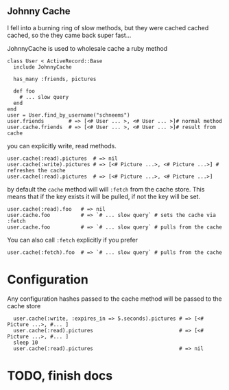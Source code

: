 Johnny Cache
------------

I fell into a burning ring of slow methods, but they were cached cached cached, so the they came back super fast...

JohnnyCache is used to wholesale cache a ruby method

    class User < ActiveRecord::Base
      include JohnnyCache

      has_many :friends, pictures

      def foo
        # ... slow query
      end
    end
    user = User.find_by_username("schneems")
    user.friends        # => [<# User ... >, <# User ... >]# normal method
    user.cache.friends  # => [<# User ... >, <# User ... >]# result from cache

you can explicitly write, read methods.

    user.cache(:read).pictures  # => nil
    user.cache(:write).pictures # => [<# Picture ...>, <# Picture ...>] # refreshes the cache
    user.cache(:read).pictures  # => [<# Picture ...>, <# Picture ...>]

by default the `cache` method will will `:fetch` from the cache store. This means that if the key exists it will be pulled, if not the key will be set.

    user.cache(:read).foo   # => nil
    user.cache.foo          # => `# ... slow query` # sets the cache via :fetch
    user.cache.foo          # => `# ... slow query` # pulls from the cache
    
You can also call `:fetch` explicitly if you prefer

    user.cache(:fetch).foo  # => `# ... slow query` # pulls from the cache


Configuration
=============

Any configuration hashes passed to the cache method will be passed to the cache store

      user.cache(:write, :expires_in => 5.seconds).pictures # => [<# Picture ...>, #... ]
      user.cache(:read).pictures                            # => [<# Picture ...>, #... ]
      sleep 10
      user.cache(:read).pictures                            # => nil

# TODO, finish docs
  